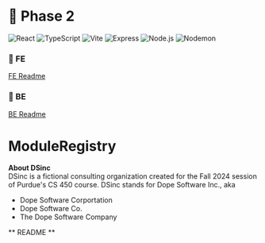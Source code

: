 # 🌟 Phase 2

![React](https://img.shields.io/badge/React-%23282c34?logo=react&logoColor=%2361DAFB) ![TypeScript](https://img.shields.io/badge/TypeScript-%23007ACC?logo=typescript&logoColor=white) ![Vite](https://img.shields.io/badge/Vite-%23263626?logo=vite&logoColor=FFD700) ![Express](https://img.shields.io/badge/Express.js-000000?logo=express&logoColor=white) ![Node.js](https://img.shields.io/badge/Node.js-339933?logo=nodedotjs&logoColor=white) ![Nodemon](https://img.shields.io/badge/Nodemon-76d04b?logo=nodemon&logoColor=white)

### 🌟 FE

[FE Readme](./FE/README.md)

### 🌟 BE

[BE Readme](./BE/README.md)

# ModuleRegistry

**About DSinc**  
DSinc is a fictional consulting organization created for the Fall 2024 session of Purdue's CS 450 course.
DSinc stands for Dope Software Inc., aka

-   Dope Software Corportation
-   Dope Software Co.
-   The Dope Software Company

** README **
